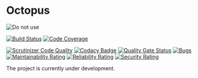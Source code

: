 Octopus
==========
![Do not use](https://img.shields.io/badge/Under%20development-Don't%20use-red)

[![Build Status](https://scrutinizer-ci.com/g/aspirantzhang/octopus/badges/build.png?b=master)](https://scrutinizer-ci.com/g/aspirantzhang/octopus/build-status/master)
[![Code Coverage](https://scrutinizer-ci.com/g/aspirantzhang/octopus/badges/coverage.png?b=master)](https://scrutinizer-ci.com/g/aspirantzhang/octopus/?branch=master)

[![Scrutinizer Code Quality](https://scrutinizer-ci.com/g/aspirantzhang/octopus/badges/quality-score.png?b=master)](https://scrutinizer-ci.com/g/aspirantzhang/octopus/?branch=master)
[![Codacy Badge](https://app.codacy.com/project/badge/Grade/7431742994df4ded9dcfba54dbd0f8b4)](https://www.codacy.com/gh/aspirantzhang/octopus/dashboard?utm_source=github.com&amp;utm_medium=referral&amp;utm_content=aspirantzhang/octopus&amp;utm_campaign=Badge_Grade)
[![Quality Gate Status](https://sonarcloud.io/api/project_badges/measure?project=aspirantzhang_octopus&metric=alert_status)](https://sonarcloud.io/dashboard?id=aspirantzhang_octopus)
[![Bugs](https://sonarcloud.io/api/project_badges/measure?project=aspirantzhang_octopus&metric=bugs)](https://sonarcloud.io/dashboard?id=aspirantzhang_octopus)
[![Maintainability Rating](https://sonarcloud.io/api/project_badges/measure?project=aspirantzhang_octopus&metric=sqale_rating)](https://sonarcloud.io/dashboard?id=aspirantzhang_octopus)
[![Reliability Rating](https://sonarcloud.io/api/project_badges/measure?project=aspirantzhang_octopus&metric=reliability_rating)](https://sonarcloud.io/dashboard?id=aspirantzhang_octopus)
[![Security Rating](https://sonarcloud.io/api/project_badges/measure?project=aspirantzhang_octopus&metric=security_rating)](https://sonarcloud.io/dashboard?id=aspirantzhang_octopus)

The project is currently under development.
